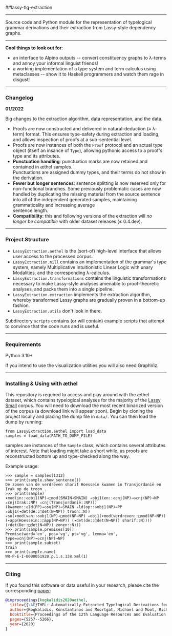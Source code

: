 ##lassy-tlg-extraction

---

Source code and Python module for the representation of typelogical grammar derivations and their extraction from 
Lassy-style dependency graphs. 

---

**Cool things to look out for**:
* an interface to Alpino outputs -- convert constituency graphs to λ-terms and annoy your informal linguist friends!
* a working implementation of a type system and term calculus using metaclasses -- show it to Haskell 
programmers and watch them rage in disgust!

---

### Changelog

**01/2022**

Big changes to the extraction algorithm, data representation, and the data.
* Proofs are now constructed and delivered in natural-deduction (≡ λ-term) format. This ensures type-safety during 
extraction and loading, and allows inspection of proofs at a sub-sentential level.
* Proofs are now instances of both the `Proof` protocol and an actual type object (itself an insance of `Type`), 
allowing pythonic access to a proof's type and its attributes.
* **Punctuation handling**: punctuation marks are now retained and contained in æthel samples.  
Punctuations are assigned dummy types, and their terms do not show in the derivation.
* **Fewer but longer sentences**: sentence splitting is now reserved only for non-functional branches.
Some previously problematic cases are now handled by duplicating the missing material from the source 
sentence into all of the independent generated samples, maintaining grammaticality and increasing average  
sentence length.
* **Compatibility**: this and following versions of the extraction will *no longer be compatible* with 
older dataset releases (≤ 0.4.dev).  
---

### Project Structure
* `LassyExtraction.aethel` is the (sort-of) high-level interface that allows user access to the processed corpus.
* `LassyExtraction.mill` contains an implementation of the grammar's type system, namely 
 Multiplicative Intuitionistic Linear Logic with unary Modalities, and the corresponding λ-calculus.
* `LassyExtraction.transformations` contains the linguistic transformations necessary to make Lassy-style 
 analyses amenable to proof-theoretic analyses, and packs them into a single pipeline.
* `LassyExtraction.extraction` implements the extraction algorithm, whereby transformed Lassy graphs are gradually
proven in a bottom-up fashion.
* `LassyExtraction.utils` don't look in there.

Subdirectory `scripts` contains (or will contain) example scripts that attempt to convince that the code runs and is 
useful.

---

### Requirements
Python 3.10+

If you intend to use the visualization utilities you will also need GraphViz.

---

### Installing & Using with æthel
This repository is required to access and play around with the æthel dataset, which contains typelogical analyses
for the majority of the [Lassy Small](https://taalmaterialen.ivdnt.org/download/lassy-klein-corpus6/) corpus.
You will need to download the most recent binarized version of the corpus (a download link will appear soon). 
Begin by cloning the project locally and placing the dump file in `data/`.
You can then load the dump by running:

```
from LassyExtraction.aethel import load_data
samples = load_data(PATH_TO_DUMP_FILE)
```
samples are instances of the `Sample` class, which contains several attributes of interest. Note that loading might take 
a short while, as proofs are reconstructed bottom up and type-checked along the way.

Example usage:
```
>>> sample = samples[1312]
>>> print(sample.show_sentence())
De zonen van de verdreven sharif Hoessein kwamen in Transjordanië en Irak op de troon .
>>> print(sample)
▾mod(in::◇obj1(NP)⊸□mod(SMAIN⊸SMAIN) ▵obj1(en::◇cnj(NP)⊸◇cnj(NP)⊸NP ▵cnj(Irak::NP) ▵cnj(Transjordanië::NP))) (kwamen::◇ld(PP)⊸◇su(NP)⊸SMAIN ▵ld(op::◇obj1(NP)⊸PP ▵obj1(▾det(de::□det(N⊸NP)) troon::N)) ▵su(▾mod(van::◇obj1(NP)⊸□mod(NP⊸NP) ▵obj1(▾mod(verdreven::□mod(NP⊸NP)) (▾app(Hoessein::□app(NP⊸NP)) (▾det(de::□det(N⊸NP)) sharif::N)))) (▾det(De::□det(N⊸NP)) zonen::N)))
>>> print(sample.premises[10])
Premise(word='en', pos='vg', pt='vg', lemma='en', type=◇cnj(NP)⊸◇cnj(NP)⊸NP)
>>> print(sample.subset)
train
>>> print(sample.name)
WR-P-E-I-0000051928.p.1.s.138.xml(1)
```
---
### Citing
If you found this software or data useful in your research, please cite the corresponding [paper](http://www.lrec-conf.org/proceedings/lrec2020/pdf/2020.lrec-1.647.pdf):
```BibTeX
@inproceedings{kogkalidis2020aethel,
  title={{\AE}THEL: Automatically Extracted Typelogical Derivations for Dutch},
  author={Kogkalidis, Konstantinos and Moortgat, Michael and Moot, Richard},
  booktitle={Proceedings of the 12th Language Resources and Evaluation Conference},
  pages={5257--5266},
  year={2020}
}
```
